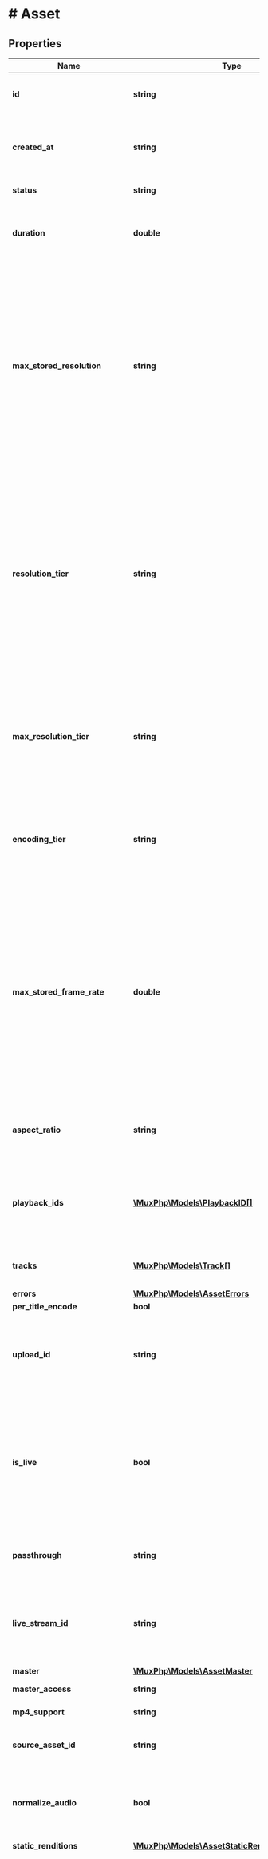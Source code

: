 # # Asset

## Properties

Name | Type | Description | Notes
------------ | ------------- | ------------- | -------------
**id** | **string** | Unique identifier for the Asset. Max 255 characters. | [optional]
**created_at** | **string** | Time the Asset was created, defined as a Unix timestamp (seconds since epoch). | [optional]
**status** | **string** | The status of the asset. | [optional]
**duration** | **double** | The duration of the asset in seconds (max duration for a single asset is 12 hours). | [optional]
**max_stored_resolution** | **string** | This field is deprecated. Please use &#x60;resolution_tier&#x60; instead. The maximum resolution that has been stored for the asset. The asset may be delivered at lower resolutions depending on the device and bandwidth, however it cannot be delivered at a higher value than is stored. | [optional]
**resolution_tier** | **string** | The resolution tier that the asset was ingested at, affecting billing for ingest &amp; storage. This field also represents the highest resolution tier that the content can be delivered at, however the actual resolution may be lower depending on the device, bandwidth, and exact resolution of the uploaded asset. | [optional]
**max_resolution_tier** | **string** | Max resolution tier can be used to control the maximum &#x60;resolution_tier&#x60; your asset is encoded, stored, and streamed at. If not set, this defaults to &#x60;1080p&#x60;. | [optional]
**encoding_tier** | **string** | The encoding tier informs the cost, quality, and available platform features for the asset. By default the &#x60;smart&#x60; encoding tier is used. | [optional]
**max_stored_frame_rate** | **double** | The maximum frame rate that has been stored for the asset. The asset may be delivered at lower frame rates depending on the device and bandwidth, however it cannot be delivered at a higher value than is stored. This field may return -1 if the frame rate of the input cannot be reliably determined. | [optional]
**aspect_ratio** | **string** | The aspect ratio of the asset in the form of &#x60;width:height&#x60;, for example &#x60;16:9&#x60;. | [optional]
**playback_ids** | [**\MuxPhp\Models\PlaybackID[]**](PlaybackID.md) | An array of Playback ID objects. Use these to create HLS playback URLs. See [Play your videos](https://docs.mux.com/guides/video/play-your-videos) for more details. | [optional]
**tracks** | [**\MuxPhp\Models\Track[]**](Track.md) | The individual media tracks that make up an asset. | [optional]
**errors** | [**\MuxPhp\Models\AssetErrors**](AssetErrors.md) |  | [optional]
**per_title_encode** | **bool** |  | [optional]
**upload_id** | **string** | Unique identifier for the Direct Upload. This is an optional parameter added when the asset is created from a direct upload. | [optional]
**is_live** | **bool** | Indicates whether the live stream that created this asset is currently &#x60;active&#x60; and not in &#x60;idle&#x60; state. This is an optional parameter added when the asset is created from a live stream. | [optional]
**passthrough** | **string** | Arbitrary user-supplied metadata set for the asset. Max 255 characters. | [optional]
**live_stream_id** | **string** | Unique identifier for the live stream. This is an optional parameter added when the asset is created from a live stream. | [optional]
**master** | [**\MuxPhp\Models\AssetMaster**](AssetMaster.md) |  | [optional]
**master_access** | **string** |  | [optional] [default to MASTER_ACCESS_NONE]
**mp4_support** | **string** |  | [optional] [default to MP4_SUPPORT_NONE]
**source_asset_id** | **string** | Asset Identifier of the video used as the source for creating the clip. | [optional]
**normalize_audio** | **bool** | Normalize the audio track loudness level. This parameter is only applicable to on-demand (not live) assets. | [optional] [default to false]
**static_renditions** | [**\MuxPhp\Models\AssetStaticRenditions**](AssetStaticRenditions.md) |  | [optional]
**recording_times** | [**\MuxPhp\Models\AssetRecordingTimes[]**](AssetRecordingTimes.md) | An array of individual live stream recording sessions. A recording session is created on each encoder connection during the live stream. Additionally any time slate media is inserted during brief interruptions in the live stream media or times when the live streaming software disconnects, a recording session representing the slate media will be added with a \&quot;slate\&quot; type. | [optional]
**non_standard_input_reasons** | [**\MuxPhp\Models\AssetNonStandardInputReasons**](AssetNonStandardInputReasons.md) |  | [optional]
**test** | **bool** | True means this live stream is a test asset. A test asset can help evaluate the Mux Video APIs without incurring any cost. There is no limit on number of test assets created. Test assets are watermarked with the Mux logo, limited to 10 seconds, and deleted after 24 hrs. | [optional]

[[Back to Model list]](../../README.md#models) [[Back to API list]](../../README.md#endpoints) [[Back to README]](../../README.md)
